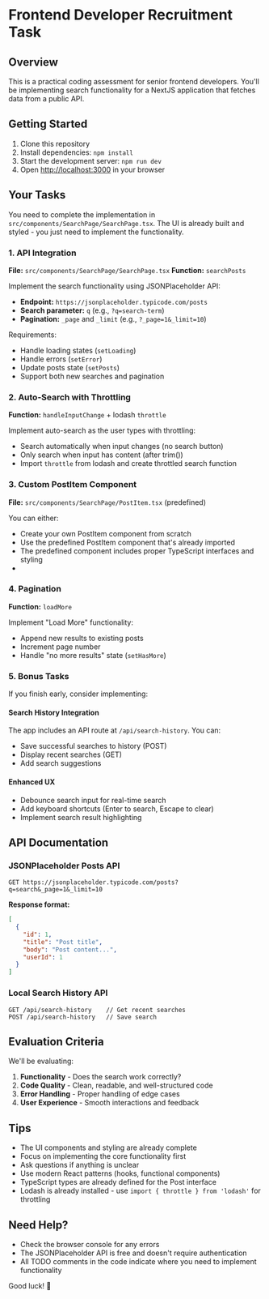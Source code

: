 # Frontend Developer Recruitment Task

## Overview
This is a practical coding assessment for senior frontend developers. You'll be implementing search functionality for a NextJS application that fetches data from a public API.

## Getting Started

1. Clone this repository
2. Install dependencies: `npm install`
3. Start the development server: `npm run dev`
4. Open [http://localhost:3000](http://localhost:3000) in your browser

## Your Tasks

You need to complete the implementation in `src/components/SearchPage/SearchPage.tsx`. The UI is already built and styled - you just need to implement the functionality.

### 1. API Integration
**File:** `src/components/SearchPage/SearchPage.tsx`
**Function:** `searchPosts`

Implement the search functionality using JSONPlaceholder API:
- **Endpoint:** `https://jsonplaceholder.typicode.com/posts`
- **Search parameter:** `q` (e.g., `?q=search-term`)
- **Pagination:** `_page` and `_limit` (e.g., `?_page=1&_limit=10`)

Requirements:
- Handle loading states (`setLoading`)
- Handle errors (`setError`)
- Update posts state (`setPosts`)
- Support both new searches and pagination

### 2. Auto-Search with Throttling
**Function:** `handleInputChange` + lodash `throttle`

Implement auto-search as the user types with throttling:
- Search automatically when input changes (no search button)
- Only search when input has content (after trim())
- Import `throttle` from lodash and create throttled search function

### 3. Custom PostItem Component
**File:** `src/components/SearchPage/PostItem.tsx` (predefined)

You can either:
- Create your own PostItem component from scratch
- Use the predefined PostItem component that's already imported
- The predefined component includes proper TypeScript interfaces and styling
- 
### 4. Pagination
**Function:** `loadMore`

Implement "Load More" functionality:
- Append new results to existing posts
- Increment page number
- Handle "no more results" state (`setHasMore`)

### 5. Bonus Tasks
If you finish early, consider implementing:

#### Search History Integration
The app includes an API route at `/api/search-history`. You can:
- Save successful searches to history (POST)
- Display recent searches (GET)
- Add search suggestions

#### Enhanced UX
- Debounce search input for real-time search
- Add keyboard shortcuts (Enter to search, Escape to clear)
- Implement search result highlighting

## API Documentation

### JSONPlaceholder Posts API
```
GET https://jsonplaceholder.typicode.com/posts?q=search&_page=1&_limit=10
```

**Response format:**
```json
[
  {
    "id": 1,
    "title": "Post title",
    "body": "Post content...",
    "userId": 1
  }
]
```

### Local Search History API
```
GET /api/search-history    // Get recent searches
POST /api/search-history   // Save search
```

## Evaluation Criteria

We'll be evaluating:
1. **Functionality** - Does the search work correctly?
2. **Code Quality** - Clean, readable, and well-structured code
3. **Error Handling** - Proper handling of edge cases
4. **User Experience** - Smooth interactions and feedback

## Tips

- The UI components and styling are already complete
- Focus on implementing the core functionality first
- Ask questions if anything is unclear
- Use modern React patterns (hooks, functional components)
- TypeScript types are already defined for the Post interface
- Lodash is already installed - use `import { throttle } from 'lodash'` for throttling

## Need Help?

- Check the browser console for any errors
- The JSONPlaceholder API is free and doesn't require authentication
- All TODO comments in the code indicate where you need to implement functionality

Good luck! 🚀
